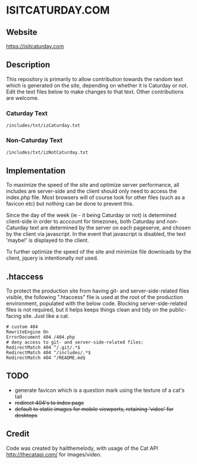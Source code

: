 # ISITCATURDAY.COM #

## Website ##

https://isitcaturday.com

## Description ##

This repository is primarily to allow contribution towards the random text which is generated on the site, depending on whether it is Caturday or not. Edit the text files below to make changes to that text. Other contributions are welcome.

### Caturday Text ###

```
/includes/txt/izCaturday.txt
```

### Non-Caturday Text ###

```
/includes/txt/izNotCaturday.txt
```

## Implementation ##

To maximize the speed of the site and optimize server performance, all includes are server-side and the client should only need to access the index.php file. Most browsers will of course look for other files (such as a favicon etc) but nothing can be done to prevent this. 

Since the day of the week (ie - it being Caturday or not) is determined client-side in order to acccount for timezones, both Caturday and non-Caturday text are determined by the server on each pageserve, and chosen by the client via javascript. In the event that javascript is disabled, the text 'maybe!' is displayed to the client.

To further optimize the speed of the site and minimize file downloads by the client, jquery is intentionally *not* used.

## .htaccess ##

To protect the production site from having git- and server-side-related files visible, the following ".htaccess" file is used at the root of the production environment, populated with the below code. Blocking server-side-related files is not required, but it helps keeps things clean and tidy on the public-facing site. Just like a cat.

```apacheconf
# custom 404
RewriteEngine On
ErrorDocument 404 /404.php
# deny access to git- and server-side-related files:
RedirectMatch 404 ^/.git/.*$
RedirectMatch 404 ^/includes/.*$
RedirectMatch 404 ^/README.md$
```

## TODO ##

* generate favicon which is a question mark using the texture of a cat's tail
* ~~redirect 404's to index page~~
* ~~default to static images for mobile viewports, retaining 'video' for desktops~~

## Credit ##

Code was created by hailthemelody, with usage of the Cat API http://thecatapi.com/ for images/video.

